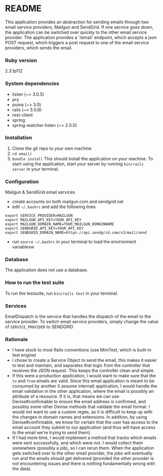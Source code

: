 # README

This application provides an abstraction for sending emails through two email service providers, Mailgun and SendGrid.
If one service goes down, the application can be switched over quickly to the other email service provider.
The application provides a '/email' endpoint, which accepts a json POST request, which triggers a post request to one of the email service providers, which sends the email.

### Ruby version
2.3.1p112

### System dependencies
- listen (~> 3.0.5)
- pry
- puma (~> 3.0)
- rails (~> 5.0.6)
- rest-client
- spring
- spring-watcher-listen (~> 2.0.0)

### Installation
1. Clone the git repo to your own machine
1. `cd email/`
1. `bundle install`
This should install the application on your machine.
To start using the application, start your server by running `bin/rails server` in your terminal.

### Configuration
Mailgun & SendGrid email services
- create accounts on both mailgun.com and sendgrid.net
- edit `~/.bashrc` and add the following lines
```
export SERVICE_PROVIDER=MAILGUN
export MAILGUN_API_KEY=YOUR_API_KEY
export MAILGUN_DOMAIN_NAME=YOUR_MAILGUN_DOMAINNAME
export SENDGRID_API_KEY=YOUR_API_KEY
export SENDGRID_DOMAIN_NAME=https://api.sendgrid.com/v3/mail/send
```
- run `source ~/.bashrc` in your terminal to load the environment variablesw

### Database
The application does not use a database.

### How to run the test suite
To run the testsuite, run `bin/rails test` in your terminal.

### Services
EmailDispatch is the service that handles the dispatch of the email to the service provider.
To switch email service providers, simply change the value of `SERVICE_PROVIDER` to SENDGRID

### Rationale
- I have stuck to most Rails conventions (use MiniTest, which is built-in test engine)
- I chose to create a Service Object to send the email, this makes it easier to test and maintain, and separates that logic from the controller that receives the JSON request. This keeps the controller clean and simple.
- If this were a production application, I would want to make sure that the `to` and `from` emails are valid. Since this email application is meant to be consumed by another (I assume internal) application, I would handle the email validation in the other application, where the email is possibly an attribute of a resource. If it is, that means we can use Devise#confirmable to ensure the email address is confirmed, and possibly some other Devise methods that validate the email format. I would not want to use a custom regex, as it is difficult to keep up with the changes in domain names and extensions. In addition, by using Devise#confirmable, we know for certain that the user has access to the email account they submit to our application (and thus will have access to the email we're trying to send them).
- If I had more time, I would implement a method that tracks which emails were sent successfully, and which were not. I would collect them somewhere (possibly a job), so I can rerun them. When the application gets switched over to the other email provider, the jobs will eventually run and the emails should get delivered (provided the other provider is not encountering issues and there is nothing fundamentally wrong with the data).
